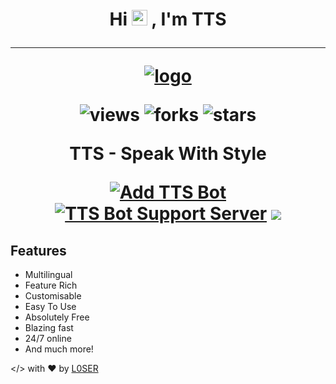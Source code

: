 <h1 align="center">Hi <img src="assets/images/hi.gif" width="25px"> , I'm TTS
<hr>
<a href="https://ttsbot.tk" align="center">
     <img src="assets/images/tts-logo.jpg" alt="logo" />
</a>

![views](https://komarev.com/ghpvc/?username=bot-tts)
![forks](https://img.shields.io/github/forks/bot-tts/bot-tts?color=blue)
![stars](https://img.shields.io/github/stars/bot-tts/bot-tts?color=gr)

<p><b>TTS - Speak With Style</b></p>

[![Add TTS Bot](./assets/images/add-ttsbot-to-discord.png)](https://discord.com/oauth2/authorize?client_id=734590862620753970&scope=bot&permissions=2146958847&response_type=code&redirect_uri=https%3A%2F%2Fdiscord.gg%2F4YpXu7bMf9)
[![TTS Bot Support Server](./assets/images/join-support-server.png)](https://discord.gg/N65TmeXAgp)
<a href="https://discord.gg/N65TmeXAgp ">
  <img src="http://invidget.switchblade.xyz/N65TmeXAgp" />
</a>
## Features

- Multilingual
- Feature Rich
- Customisable
- Easy To Use
- Absolutely Free
- Blazing fast
- 24/7 online
- And much more!

</> with ❤️ by [L0SER](https://github.com/l0ser8228)
